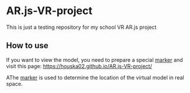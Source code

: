 # AR.js-VR-project
This is just a testing repository for my school VR AR.js project

## How to use

If you want to view the model, you need to prepare a special [marker](https://github.com/Houska02/AR.js-VR-project/blob/main/default-marker.png) and visit this page: https://houska02.github.io/AR.js-VR-project/

AThe [marker](https://github.com/Houska02/AR.js-VR-project/blob/main/default-marker.png) is used to determine the location of the virtual model in real space.
